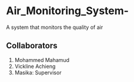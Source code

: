# Air_Monitoring_System-
A system that monitors the quality of air

## Collaborators
1. Mohammed Mahamud
2. Vickline Achieng
3. Masika: Supervisor


